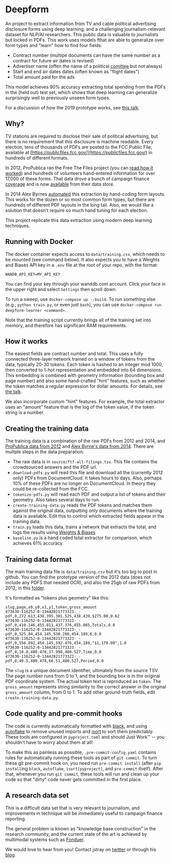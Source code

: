 # Deepform

An project to extract information from TV and cable political advertising disclosure forms using deep learning, and a challenging journalism-relevant dataset for NLP/AI researchers. This public data is valuable to journalists but locked in PDFs. This work uses models fthat are able to generalize over form types and "learn" how to find four fields:

- Contract number (multipe documents can have the same number as a contract for future air dates is revised)
- Advertiser name (offen the name of a political [comittee](https://www.fec.gov/data/browse-data/?tab=committees) but not always)
- Start and end air dates dates (often known as "flight dates")
- Total amount paid for the ads

This model achieves 90% accuracy extracting total spending from the PDFs in the (held out) test set, which shows that deep learning can generalize surprisingly well to previously unseen form types.

For a discussion of how the 2019 prototype works, see [this talk](https://www.youtube.com/watch?v=uNN59kJQ7CA).

## Why?

TV stations are required to disclose their sale of political advertising, but there is no requirement that this disclosure is machine readable. Every election, tens of thousands of PDFs are posted to the FCC Public File, available at [https://publicfiles.fcc.gov/](https://publicfiles.fcc.gov/) in hundreds of different formats.

In 2012, ProPublica ran the Free The Files project (you can [read how it worked](https://www.niemanlab.org/2012/12/crowdsourcing-campaign-spending-what-propublica-learned-from-free-the-files/)) and hundreds of volunteers hand-entered information for over 17,000 of these forms. That data drove a bunch of campaign finance [coverage](https://www.propublica.org/series/free-the-files) and is now [available](https://www.propublica.org/datastore/dataset/free-the-files-filing-data) from their data store.

In 2014 Alex Byrnes [automated](https://github.com/alexbyrnes/FCC-Political-Ads) this extraction by hand-coding form layouts. This works for the dozen or so most common form types, but there are hundreds of different PDF layouts in the long tail. Also, we would like a solution that doesn't require so much hand tuning for each election.

This project replicate this data extraction using modern deep learning techniques.

## Running with Docker

The docker container expects access to `data/training.csv`, which needs to be mounted (see command below). It also expects you to have a Weights and Biases API key in a `.env` file at the root of your repo, with the format:

```
WANDB_API_KEY=MY_API_KEY
```

You can find your key through your wanddb.com account. Click your face in the upper right and select `Settings` then scroll down.

To run a sweep, use `docker-compose up --build`. To run something else (e.g., `python train.py`, or even just `bash`), you can use `docker-compose run deepform-learner <command>`.

Note that the training script currently brings all of the training set into memory, and therefore has significant RAM requirements.

## How it works

The easiest fields are contract number and total. This uses a fully connected three-layer network trained on a window of tokens from the data, typically 20-30 tokens. Each token is hashed to an integer mod 1000, then converted to 1-hot representation and embedded into 64 dimensions. This embedding is combined with geometry information (bounding box and page number) and also some hand-crafted "hint" features, such as whether the token matches a regular expression for dollar amounts. For details, see [the talk](https://www.youtube.com/watch?v=uNN59kJQ7CA).

We also incorporate custom "hint" features. For example, the total extractor uses an "amount" feature that is the log of the token value, if the token string is a number.

## Creating the training data

The training data is a combination of the raw PDFs from 2012 and 2014, and [ProPublica data from 2012](https://www.propublica.org/datastore/dataset/free-the-files-filing-data) and [Alex Byrne's data from 2014](https://github.com/alexbyrnes/FCC-Political-Ads). There are multple steps in the data preparation:

- The raw data is in `source/ftf-all-filings.tsv`. This file contains the crowdsourced answers and the PDF url.
- `download-pdfs.py` will read this file and download all the (currently 2012 only) PDFs from DocumentCloud. It takes hours to days. Also, perhaps 10% of these PDFs are no longer on DocumentCloud. In theory they could be re-collected from the FCC.
- `tokenize-pdfs.py` will read each PDF and output a list of tokens and their geometry. Also takes several days to run.
- `create-training-data.py` reads the PDF tokens and matches them against the original data, outputting only documents where the training data is available. Edit this to control which extracted fields appear in the training data.
- `train.py` loads this data, trains a network that extracts the total, and logs the results using [Weights & Biases](https://www.wandb.com/)
- `baseline.py` is a hand coded total extractor for comparison, which achieves 61% accuracy.

## Training data format

The main training data file is `data/training.csv` but it's too big to post in github.
You can find the prototype version of the 2012 data (does not include any PDFS that needed OCR), and also the 25gb of raw PDFs from 2012, in this [folder](https://drive.google.com/drive/folders/1bsV4A-8A9B7KZkzdbsBnCGKLMZftV2fQ?usp=sharing).

It's formatted as "tokens plus geometry" like this:

```
slug,page,x0,y0,x1,y1,token,gross_amount
473630-116252-0-13442821773323-_-pdf,0,272.613,438.395,301.525,438.439,$275.00,0.62
473630-116252-0-13442821773323-_-pdf,0,410.146,455.811,437.376,455.865,Totals,0.0
473630-116252-0-13442821773323-_-pdf,0,525.84,454.145,530.288,454.189,6,0.0
473630-116252-0-13442821773323-_-pdf,0,556.892,454.145,592.476,454.189,"$1,170.00",1.0
473630-116252-0-13442821773323-_-pdf,0,18.0,480.478,37.998,480.527,Time,0.0
473630-116252-0-13442821773323-_-pdf,0,40.5,480.478,66.51,480.527,Period,0.0
```

The `slug` is a unique document identifier, ultimately from the source TSV. The page number runs from 0 to 1, and the bounding box is in the original PDF coordinate system. The actual token text is reproduced as `token`. The `gross_amount` represents string similarity to the correct answer in the original `gross_amount` column, from 0 to 1. To add other ground-truth fields, edit `create-training-data.py`.

## Code quality and pre-commit hooks

The code is currently automatically formatted with [black](https://black.readthedocs.io/en/stable/), and using [autoflake](https://pypi.org/project/autoflake/) to remove unused imports and [isort](https://timothycrosley.github.io/isort/) to sort them predictably. These tools are configured in `pyproject.toml` and should Just Work&trade; -- you shouldn't have to worry about them at all!

To make this as painless as possible, `.pre-commit-config.yaml` contains rules for automatically running these tools as part of `git commit`. To turn these git pre-commit hook on, you need run `pre-commit install` (after `pip install`ing `black`, `autoflake`, `isort[pyproject]`, and `pre-commit` itself). After that, whenever you run `git commit`, these tools will run and clean up your code so that "dirty" code never gets committed in the first place.

## A research data set

This is a difficult data set that is very relevant to journalism, and improvements in technique will be immediately useful to campaign finance reporting.

The general problem is known as "knowledge base construction" in the research community, and the current state of the art is achieved by multimodal systems such as [Fonduer](https://fonduer.readthedocs.io/en/latest/).

We would love to hear from you! Contact jstray on [twitter](https://twitter.com/jonathanstray) or through his [blog](http://jonathanstray.com).
